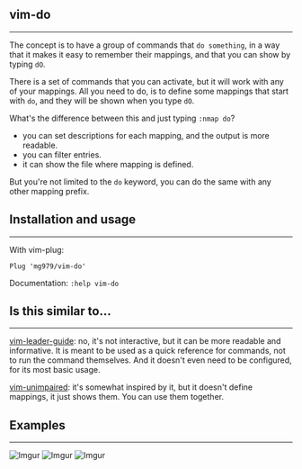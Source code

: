 
## vim-do
------------------------------------------------------------------------------

The concept is to have a group of commands that `do something`, in a way that
it makes it easy to remember their mappings, and that you can show by typing `dO`.

There is a set of commands that you can activate, but it will work with any of
your mappings. All you need to do, is to define some mappings that start with
`do`, and they will be shown when you type `dO`.

What's the difference between this and just typing `:nmap do`?

- you can set descriptions for each mapping, and the output is more readable.
- you can filter entries.
- it can show the file where mapping is defined.

But you're not limited to the `do` keyword, you can do the same with any other
mapping prefix.


## Installation and usage
------------------------------------------------------------------------------

With vim-plug:
    
    Plug 'mg979/vim-do'

Documentation: `:help vim-do`


## Is this similar to...
------------------------------------------------------------------------------

[vim-leader-guide](https://github.com/hecal3/vim-leader-guide): no, it's not
interactive, but it can be more readable and informative. It is meant to be
used as a quick reference for commands, not to run the command themselves. And
it doesn't even need to be configured, for its most basic usage.

[vim-unimpaired](https://github.com/tpope/vim-unimpaired): it's somewhat
inspired by it, but it doesn't define mappings, it just shows them. You can
use them together.


## Examples
------------------------------------------------------------------------------

![Imgur](https://i.imgur.com/niOSxSr.png)
![Imgur](https://i.imgur.com/QZvCr1p.png)
![Imgur](https://i.imgur.com/7UkOYZI.png)
